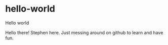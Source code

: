 # hello-world
Hello world

Hello there! Stephen here. Just messing around on github to learn and have fun.
